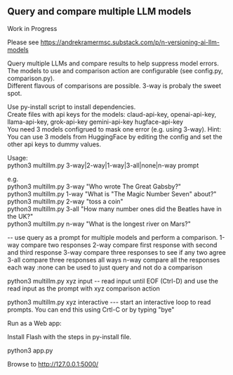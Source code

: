 ## Query and compare multiple LLM models

Work in Progress   

Please see https://andrekramermsc.substack.com/p/n-versioning-ai-llm-models   

Query multiple LLMs and compare results to help suppress model errors.   
The models to use and comparison action are configurable (see config.py, comparison.py).   
Different flavous of comparisons are possible. 3-way is probaly the sweet spot.   

Use py-install script to install dependencies.   
Create files with api keys for the models: claud-api-key, openai-api-key, llama-api-key, grok-api-key gemini-api-key hugface-api-key  
You need 3 models configrued to mask one error (e.g. using 3-way). 
Hint: You can use 3 models from HuggingFace by editing the config and set the other api keys to dummy values.

Usage:   
python3 multillm.py 3-way|2-way|1-way|3-all|none|n-way prompt   

e.g.   
python3 multillm.py 3-way "Who wrote The Great Gabsby?"    
python3 multillm.py 1-way "What is \"The Magic Number Seven\" about?"   
python3 multillm.py 2-way "toss a coin"   
python3 multillm.py 3-all "How many number ones did the Beatles have in the UK?"   
python3 multillm.py n-way "What is the longest river on Mars?"

 -- use query as a prompt for multiple models and perform a comparison.
             1-way compare two responses
             2-way compare first response with second and third response
             3-way compare three responses to see if any two agree
             3-all compare three responses all ways
             n-way compare all the responses each way
             :none can be used to just query and not do a comparison

python3 multillm.py xyz input
-- read input until EOF (Ctrl-D) and use the read input as the prompt with xyz comparison action

python3 multillm.py xyz interactive
--- start an interactive loop to read prompts. You can end this using Crtl-C or by typing "bye"

Run as a Web app:

Install Flash with the steps in py-install file.

python3 app.py

Browse to http://127.0.0.1:5000/

